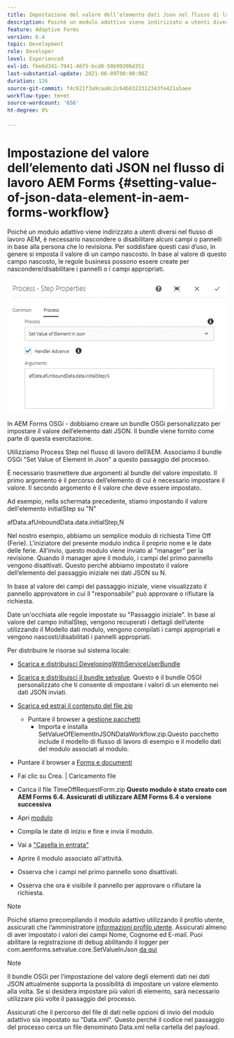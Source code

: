 ```yaml
---
title: Impostazione del valore dell’elemento dati Json nel flusso di lavoro di AEM Forms
description: Poiché un modulo adattivo viene indirizzato a utenti diversi nel flusso di lavoro AEM, è necessario nascondere o disabilitare alcuni campi o pannelli in base alla persona che lo revisiona. Per soddisfare questi casi d’uso, in genere si imposta il valore di un campo nascosto. In base al valore di questo campo nascosto, le regole business possono essere create per nascondere/disabilitare i pannelli o i campi appropriati.
feature: Adaptive Forms
version: 6.4
topic: Development
role: Developer
level: Experienced
exl-id: fbe6d341-7941-46f5-bcd8-58b99396d351
last-substantial-update: 2021-06-09T00:00:00Z
duration: 126
source-git-commit: f4c621f3a9caa8c2c64b8323312343fe421a5aee
workflow-type: tm+mt
source-wordcount: '656'
ht-degree: 0%

---
```


# Impostazione del valore dell’elemento dati JSON nel flusso di lavoro AEM Forms {#setting-value-of-json-data-element-in-aem-forms-workflow}

Poiché un modulo adattivo viene indirizzato a utenti diversi nel flusso di lavoro AEM, è necessario nascondere o disabilitare alcuni campi o pannelli in base alla persona che lo revisiona. Per soddisfare questi casi d’uso, in genere si imposta il valore di un campo nascosto. In base al valore di questo campo nascosto, le regole business possono essere create per nascondere/disabilitare i pannelli o i campi appropriati.

![Impostazione del valore di un elemento nei dati JSON](assets/capture-3.gif)

In AEM Forms OSGi - dobbiamo creare un bundle OSGi personalizzato per impostare il valore dell’elemento dati JSON. Il bundle viene fornito come parte di questa esercitazione.

Utilizziamo Process Step nel flusso di lavoro dell’AEM. Associamo il bundle OSGi &quot;Set Value of Element in Json&quot; a questo passaggio del processo.

È necessario trasmettere due argomenti al bundle del valore impostato. Il primo argomento è il percorso dell’elemento di cui è necessario impostare il valore. Il secondo argomento è il valore che deve essere impostato.

Ad esempio, nella schermata precedente, stiamo impostando il valore dell&#39;elemento initialStep su &quot;N&quot;

afData.afUnboundData.data.initialStep,N

Nel nostro esempio, abbiamo un semplice modulo di richiesta Time Off (Ferie). L&#39;iniziatore del presente modulo indica il proprio nome e le date delle ferie. All’invio, questo modulo viene inviato al &quot;manager&quot; per la revisione. Quando il manager apre il modulo, i campi del primo pannello vengono disattivati. Questo perché abbiamo impostato il valore dell’elemento del passaggio iniziale nei dati JSON su N.

In base al valore dei campi del passaggio iniziale, viene visualizzato il pannello approvatore in cui il &quot;responsabile&quot; può approvare o rifiutare la richiesta.

Date un&#39;occhiata alle regole impostate su &quot;Passaggio iniziale&quot;. In base al valore del campo initialStep, vengono recuperati i dettagli dell’utente utilizzando il Modello dati modulo, vengono compilati i campi appropriati e vengono nascosti/disabilitati i pannelli appropriati.

Per distribuire le risorse sul sistema locale:

* [Scarica e distribuisci DevelopingWithServiceUserBundle](/help/forms/assets/common-osgi-bundles/DevelopingWithServiceUser.jar)

* [Scarica e distribuisci il bundle setvalue](/help/forms/assets/common-osgi-bundles/SetValueApp.core-1.0-SNAPSHOT.jar). Questo è il bundle OSGI personalizzato che ti consente di impostare i valori di un elemento nei dati JSON inviati.

* [Scarica ed estrai il contenuto del file zip](assets/set-value-jsondata.zip)
   * Puntare il browser a [gestione pacchetti](http://localhost:4502/crx/packmgr/index.jsp)
      * Importa e installa SetValueOfElementInJSONDataWorkflow.zip.Questo pacchetto include il modello di flusso di lavoro di esempio e il modello dati del modulo associati al modulo.

* Puntare il browser a [Forms e documenti](http://localhost:4502/aem/forms.html/content/dam/formsanddocuments)
* Fai clic su Crea. | Caricamento file
* Carica il file TimeOffRequestForm.zip
  **Questo modulo è stato creato con AEM Forms 6.4. Assicurati di utilizzare AEM Forms 6.4 o versione successiva**
* Apri [modulo](http://localhost:4502/content/dam/formsanddocuments/timeoffrequest/jcr:content?wcmmode=disabled)
* Compila le date di inizio e fine e invia il modulo.
* Vai a [&quot;Casella in entrata&quot;](http://localhost:4502/aem/inbox)
* Aprire il modulo associato all&#39;attività.
* Osserva che i campi nel primo pannello sono disattivati.
* Osserva che ora è visibile il pannello per approvare o rifiutare la richiesta.

>[!NOTE]
>
>Poiché stiamo precompilando il modulo adattivo utilizzando il profilo utente, assicurati che l’amministratore [informazioni profilo utente](http://localhost:4502/security/users.html). Assicurati almeno di aver impostato i valori dei campi Nome, Cognome ed E-mail.
>Puoi abilitare la registrazione di debug abilitando il logger per com.aemforms.setvalue.core.SetValueInJson [da qui](http://localhost:4502/system/console/slinglog)

>[!NOTE]
>
>Il bundle OSGi per l’impostazione del valore degli elementi dati nei dati JSON attualmente supporta la possibilità di impostare un valore elemento alla volta. Se si desidera impostare più valori di elemento, sarà necessario utilizzare più volte il passaggio del processo.
>
>Assicurati che il percorso del file di dati nelle opzioni di invio del modulo adattivo sia impostato su &quot;Data.xml&quot;. Questo perché il codice nel passaggio del processo cerca un file denominato Data.xml nella cartella del payload.
